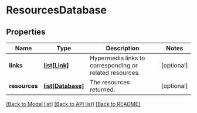 # ResourcesDatabase

## Properties
Name | Type | Description | Notes
------------ | ------------- | ------------- | -------------
**links** | [**list[Link]**](Link.md) | Hypermedia links to corresponding or related resources. | [optional] 
**resources** | [**list[Database]**](Database.md) | The resources returned. | [optional] 

[[Back to Model list]](../README.md#documentation-for-models) [[Back to API list]](../README.md#documentation-for-api-endpoints) [[Back to README]](../README.md)


